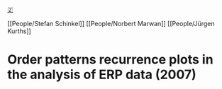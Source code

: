 [🇿](zotero://select/library/items/54T43I6L)

[[People/Stefan Schinkel]] [[People/Norbert Marwan]] [[People/Jürgen Kurths]] 
# Order patterns recurrence plots in the analysis of ERP data (2007)

